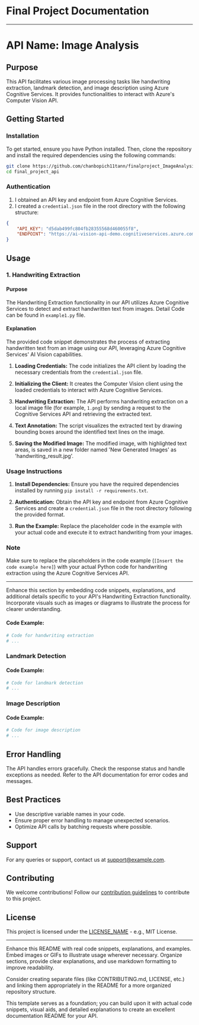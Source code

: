 # Final Project Documentation
---

# API Name: Image Analysis

## Purpose

This API facilitates various image processing tasks like handwriting extraction, landmark detection, and image description using Azure Cognitive Services. It provides functionalities to interact with Azure's Computer Vision API.

## Getting Started

### Installation

To get started, ensure you have Python installed. Then, clone the repository and install the required dependencies using the following commands:

```bash
git clone https://github.com/chanbopich11tann/finalproject_ImageAnalysis.git
cd final_project_api
```

### Authentication

1. I obtained an API key and endpoint from Azure Cognitive Services.
2. I created a `credential.json` file in the root directory with the following structure:

```json
{
    "API_KEY": "d5dab499fc804fb28355568d460055f8",
    "ENDPOINT": "https://ai-vision-api-demo.cognitiveservices.azure.com/"
} 
```

## Usage

### 1. Handwriting Extraction

#### Purpose

The Handwriting Extraction functionality in our API utilizes Azure Cognitive Services to detect and extract handwritten text from images. Detail Code can be found in `example1.py` file.


#### Explanation

The provided code snippet demonstrates the process of extracting handwritten text from an image using our API, leveraging Azure Cognitive Services' AI Vision capabilities.

1. **Loading Credentials:** The code initializes the API client by loading the necessary credentials from the `credential.json` file.

2. **Initializing the Client:** It creates the Computer Vision client using the loaded credentials to interact with Azure Cognitive Services.

3. **Handwriting Extraction:** The API performs handwriting extraction on a local image file (for example, `1.png`) by sending a request to the Cognitive Services API and retrieving the extracted text.




4. **Text Annotation:** The script visualizes the extracted text by drawing bounding boxes around the identified text lines on the image.

5. **Saving the Modified Image:** The modified image, with highlighted text areas, is saved in a new folder named 'New Generated Images' as 'handwriting_result.jpg'.

### Usage Instructions

1. **Install Dependencies:** Ensure you have the required dependencies installed by running `pip install -r requirements.txt`.

2. **Authentication:** Obtain the API key and endpoint from Azure Cognitive Services and create a `credential.json` file in the root directory following the provided format.

3. **Run the Example:** Replace the placeholder code in the example with your actual code and execute it to extract handwriting from your images.

### Note

Make sure to replace the placeholders in the code example (`[Insert the code example here]`) with your actual Python code for handwriting extraction using the Azure Cognitive Services API.

---

Enhance this section by embedding code snippets, explanations, and additional details specific to your API's Handwriting Extraction functionality. Incorporate visuals such as images or diagrams to illustrate the process for clearer understanding.
#### Code Example:

```python
# Code for handwriting extraction
# ...
```

### Landmark Detection

#### Code Example:

```python
# Code for landmark detection
# ...
```

### Image Description

#### Code Example:

```python
# Code for image description
# ...
```

## Error Handling

The API handles errors gracefully. Check the response status and handle exceptions as needed. Refer to the API documentation for error codes and messages.

## Best Practices

- Use descriptive variable names in your code.
- Ensure proper error handling to manage unexpected scenarios.
- Optimize API calls by batching requests where possible.

## Support

For any queries or support, contact us at support@example.com.

## Contributing

We welcome contributions! Follow our [contribution guidelines](CONTRIBUTING.md) to contribute to this project.

## License

This project is licensed under the [LICENSE_NAME](LICENSE) - e.g., MIT License.

---

Enhance this README with real code snippets, explanations, and examples. Embed images or GIFs to illustrate usage wherever necessary. Organize sections, provide clear explanations, and use markdown formatting to improve readability.

Consider creating separate files (like CONTRIBUTING.md, LICENSE, etc.) and linking them appropriately in the README for a more organized repository structure.

This template serves as a foundation; you can build upon it with actual code snippets, visual aids, and detailed explanations to create an excellent documentation README for your API.
